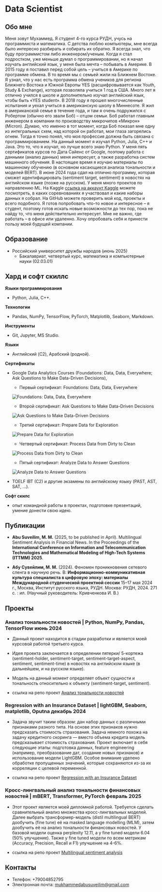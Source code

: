 # Data Scientist

## Обо мне

Меня зовут Мухаммед. Я студент 4-го курса РУДН, учусь на программиста и математика. С детства люблю компьютеры, мне всегда было интересно разбирать и собирать их обратно. Я всегда знал, что буду программистом либо инженером/ученым. Когда я стал подростком, уже меньше думал о программировании, но я начал изучать английский язык, у меня была мечта – побывать в Америке. В 2015 году я поставил перед собой цель – учиться в Америке по программе обмена. В то время мы с семьей жили на Ближнем Востоке. Я узнал, что у нас есть программа обмена учеников для региона Ближнего Востока и Южной Европы YES (расшифровывается как Youth, Study & Exchange), которая позволяла учиться 1 год в США. Много лет я отлично учился в школе и дополнительно изучал английский язык, чтобы быть «YES student». В 2018 году я прошел многочисленные испытания и уехал учиться в американскую школу в Миннесоте. Я жил в американской семье в течение года, и там я очень подружился с Робертом (обычно его звали Боб) – отцом семьи. Боб работал главным инженером в компании по производству микрочипов «Микрон» (Micron). Думаю, что именно в тот момент, когда Боб показал мне одну из интегральных схем, над которой он работал, мои глаза загорелись огнем. Тогда я точно понял, что моя профессия должна быть связана с программированием. На данный момент я изучал Python, Julia, C++ и Java. Это то, что я изучал, но лучше всего знаю Python. У меня пять сертификатов курсов по Дата Сайенс от Google, поэтому работа с данными (анализ данных) меня интересует, а также разработка систем машинного обучения. В настоящее время я изучаю материалы по машинному обучению (в основном касающиеся анализа тональности и моделей BERT). В июне 2024 года сдал на отлично программу, которая сможет идентифицировать (sentiment target, sentiment) в новостях на английском языке (позже на русском). У меня много проектов по направлению ML. На Kaggle [ссылка на аккаунт Kaggle](https://www.kaggle.com/mukhammedabusuveilim) можете посмотреть, в каких соревнованиях я участвовал и какие наборы данных я собрал. На GitHub можете проверить мой код, проекты и всего подобного. Я готов попробовать что-то новое и интересное – я студент, поэтому готов искать новые возможности до тех пор, пока не найду то, что меня действительно интересует. Мне не важно, где работать – в офисе или удаленно. Хочу опробовать себя и принести пользу моей будущей компании.

## Образование 			        		
- Российский университет дружбы народов (июнь 2025)
	- Бакалавриат, четвертый курс, математика и компьютерные науки (02.03.01)


## Хард и софт скиллс
**Языки программирования**
- Python, Julia, C++.

**Технологии**
- Pandas, NumPy, TensorFlow, PyTorch, Matplotlib, Seaborn, Markdown.

**Инструменты**
- Git, Jupyter, MS Studio.

**Языки**
- Английский (C2), Арабский (родной).

**Сертификаты**
- Google Data Analytics Courses (Foundations: Data, Data, Everywhere; Ask
Questions to Make Data-Driven Decisions),

	- Первый сертификат: Foundations: Data, Data, Everywhere
	
	![Foundations: Data, Data, Everywhere](./assets/img/coursera_certificate_01.jpg)

	- Второй сертификат: Ask Questions to Make Data-Driven Decisions
	
	![Ask Questions to Make Data-Driven Decisions](./assets/img/coursera_certificate_02.jpg)

	- Третий сертификат: Prepare Data for Exploration
	
	![Prepare Data for Exploration](./assets/img/coursera_certificate_03.jpg)

	- Четвертый сертификат: Process Data from Dirty to Clean
	
	![Process Data from Dirty to Clean](./assets/img/coursera_certificate_04.jpg)

	- Пятый сертификат: Analyze Data to Answer Questions

	![Analyze Data to Answer Questions](./assets/img/coursera_certificate_05.jpg)




- TOELF IBT (C2) и другие экзамены по английскому
языку (PAST, AST, SAT, …).

**Софт скилс**
- опыт командной работы в проектах, подготовке презентаций, умение донести
свою идею.


## Публикации

- **Abu Suveilim, M. M.** (2025, to be published in April). Multilingual Sentiment Analysis in Financial
News. In the Proceedings of the **International Conference on Information and Telecommunication Technologies and Mathematical Modeling of High-Tech Systems (ITTMM) 2025**.

- **Абу Сувейлим, М. М.** (2024). Феномен проникновения сетевого сленга в научную речь. В:
**Информационно-коммуникативная культура специалиста в цифровую эпоху: материалы Международной студенческой проектной сессии**
15–17 мая 2024 г., Москва, Институт русского языка, РУДН.
Москва: РУДН, 2024. 271 с. : ил.
(Научный руководитель: Кривченкова И. В.)

## Проекты


### Анализ тональности новостей | Python, NumPy, Pandas, TensorFlow июнь 2024

- Данный проект находится в стадии разработки и является моей курсовой работой
третьего курса.
- Идея проекта заключается в определении пятерки/ 5-кортежа (sentiment-holder,
sentiment-target, sentiment-target-aspect, sentiment, sentiment-time) в новостях на
английском языке (в дальнейшем, и на русском языке).
- Модель на данный момент определяет объект сущности и тональность относительно к объекту (sentiment-target, sentiment).

- ссылка на репо проект [Анализ тональности новостей](https://github.com/Mukhammed-Abu-Suveilim/course_thesis/blob/master/PDF_course_thesis/%D0%9E%D0%A2%D0%A7%D0%95%D0%A2%20o%20%D0%BF%D1%80%D0%BE%D1%85%D0%BE%D0%B6%D0%B4%D0%B5%D0%BD%D0%B8%D0%B8%20%D1%83%D1%87%D0%B5%D0%B1%D0%BD%D0%BE%D0%B9%20%D0%BF%D1%80%D0%B0%D0%BA%D1%82%D0%B8%D0%BA%D0%B8.pdf)


### Regression with an Insurance Dataset | lightGBM, Seaborn, matplotlib, Oputna декабрь 2024

- Задача звучит таким образом: дан набор данных с различными признаками разного
типа. На основе этих признаков нужно предсказать стоимость страхования. Задача
немного похожа на задачу кредитного скоринга — вместо объема кредита модель
предсказывает стоимость страхования. Проект включает в себя следующие этапы:
подготовка данных, feature engineering (например, преобразование дат, создание
новых признаков) и использование модели LightGBM. Особое внимание уделено
обработке пропущенных значений, которые сохраняются из-за их корреляции с
целевой переменной.

- ссылка на репо проект [Regression with an Insurance Dataset](https://github.com/Mukhammed-Abu-Suveilim/kaggle/blob/main/Regression%20with%20an%20Insurance%20Dataset/LightGBM.ipynb)


### Кросс-лингвальный анализ тональности финансовых новостей | mBERT, Transformer, PyTorch    февраль 2025
- Этот проект является моей дипломной работой. Требуется сделать сравнительный анализ множества кросс-лингвальных моделей. Далее выбрать трансформер-модель (distil multilingual BERT) дообучить (fine tune) её на masked language modelling (MLM), затем дообучить её на анализ тональности финансовых новостей. У базовой модели оценка perplexity 12.11, а у fine tuned модели 6.04 (50% улучшение). Также у fine tuned модели по всем метрикам (Accuracy, Precision, Recall и F1) улучшение на 4-6%.

- ссылка на репо проект [Multilingual sentiment analysis](https://github.com/Mukhammed-Abu-Suveilim/diploma_thesis/tree/master/mdistilBERT/MLM)


## Контакты
- Телефон: +79004852795
- Электронная почта: mukhammedabusuveilim@gmail.com  
